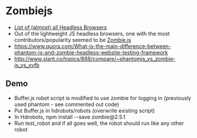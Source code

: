 
<body>
	<h1>Zombiejs</h1>
	<ul>
		<li><a target="_blank" href="http://www.asad.pw/HeadlessBrowsers/">List of (almost) all Headless Browsers</a></li>
		<li>Out of the lightweight JS headless browsers, one with the most contributors/popularity seemed to be <a target="_blank" href="http://zombie.js.org/">Zombie.js</a></li>
		<li><a target="_blank" href="https://www.quora.com/What-is-the-main-difference-between-phantom-js-and-zombie-headless-website-testing-framework">https://www.quora.com/What-is-the-main-difference-between-phantom-js-and-zombie-headless-website-testing-framework</a></li>
		<li><a target="_blank" href="http://www.slant.co/topics/888/compare/~phantomjs_vs_zombie-js_vs_xvfb">http://www.slant.co/topics/888/compare/~phantomjs_vs_zombie-js_vs_xvfb</a></li>
	</ul>
	<h2>Demo</h2>
	<ul>
		<li>Buffer.js robot script is modified to use zombie for logging in (previously used phantom - see commented out code)</li>
		<li>Put Buffer.js in hdrobots/robots (overwrite existing script)</li>
		<li>In Hdrobots, npm install --save zombie@2.5.1</li>
		<li>Run test_robot and if all goes well, the robot should run like any other robot</li>
	</ul>

</body>
</html>
